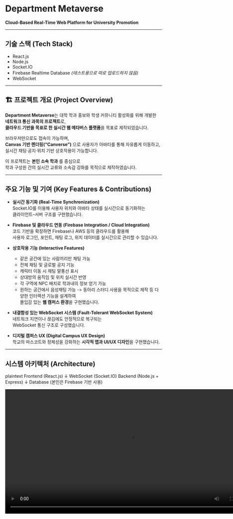 # Department Metaverse  
**Cloud-Based Real-Time Web Platform for University Promotion**  

---

## 기술 스택 (Tech Stack)
- React.js  
- Node.js  
- Socket.IO  
- Firebase Realtime Database *(테스트용으로 따로 업로드하지 않음)*  
- WebSocket  

---

## 🏗️ 프로젝트 개요 (Project Overview)

**Department Metaverse**는 대학 학과 홍보와 학생 커뮤니티 활성화를 위해 개발한  
**네트워크 통신 과목의 프로젝트**로,  
**클라우드 기반을 목표로 한 실시간 웹 메타버스 플랫폼**을 목표로 제작되었습니다.  

브라우저만으로도 접속이 가능하며,  
**Canvas 기반 렌더링(“Canverse”)** 으로 사용자가 아바타를 통해 자유롭게 이동하고,  
실시간 채팅·공지·위치 기반 상호작용이 가능합니다.  

이 프로젝트는 **본인 소속 학과** 를 중심으로  
학과 구성원 간의 실시간 교류와 소속감 강화를 목적으로 제작하였습니다.

---

## 주요 기능 및 기여 (Key Features & Contributions)

- **실시간 동기화 (Real-Time Synchronization)**  
  Socket.IO를 이용해 사용자 위치와 아바타 상태를 실시간으로 동기화하는  
  클라이언트–서버 구조를 구현했습니다.

- **Firebase 및 클라우드 연동 (Firebase Integration / Cloud Integration)**  
  코드 기반을 확장하면 Firebase나 AWS 등의 클라우드를 활용해  
  사용자 로그인, 포인트, 채팅 로그, 위치 데이터를 실시간으로 관리할 수 있습니다.

- **상호작용 기능 (Interactive Features)**  
  - 같은 공간에 있는 사람끼리만 채팅 가능  
  - 전체 채팅 및 글로벌 공지 기능  
  - 캐릭터 이동 시 채팅 말풍선 표시  
  - 상대방의 움직임 및 위치 실시간 반영
  - 각 구역에 NPC 배치로 학과내의 정보 얻기 가능  
  - 원하는 공간에서 음성채팅 가능 -> 동아리 스터디 사용을 목적으로 제작
  등 다양한 인터랙션 기능을 설계하여  
  몰입감 있는 **웹 캠퍼스 환경**을 구현했습니다.

- **내결함성 있는 WebSocket 시스템 (Fault-Tolerant WebSocket System)**  
  네트워크 지연이나 끊김에도 안정적으로 복구되는  
  WebSocket 통신 구조로 구성했습니다.

- **디지털 캠퍼스 UX (Digital Campus UX Design)**  
  학교의 마스코트와 정체성을 강화하는 **시각적 맵과 UI/UX 디자인**을 구현했습니다.

---

## 시스템 아키텍처 (Architecture)

plaintext
Frontend (React.js)
      ↓  WebSocket (Socket.IO)
Backend (Node.js + Express)
      ↓
Database (본인은 Firebase 기반 사용)

<video width='800' controls>
  <source src='demo/demo.mp4' type='video/mp4'>
  Your browser does not support the video tag.
</video>


